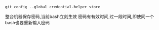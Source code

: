 ```
git config --global credential.helper store
```

整台机器保存密码,当前bash立刻生效
密码有有效时间,过一段时间,即使同一个bash也要重新输入密码